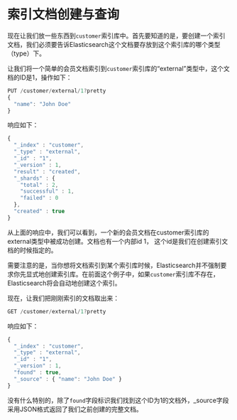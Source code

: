 # 索引文档创建与查询

现在让我们放一些东西到`customer`索引库中。首先要知道的是，要创建一个索引文档，我们必须要告诉Elasticsearch这个文档要存放到这个索引库的哪个类型（type）下。

让我们将一个简单的会员文档索引到`customer`索引库的“external”类型中，这个文档的ID是1，操作如下：

```js
PUT /customer/external/1?pretty
{
  "name": "John Doe"
}
```

响应如下：

```js
{
  "_index" : "customer",
  "_type" : "external",
  "_id" : "1",
  "_version" : 1,
  "result" : "created",
  "_shards" : {
    "total" : 2,
    "successful" : 1,
    "failed" : 0
  },
  "created" : true
}
```

从上面的响应中，我们可以看到，一个新的会员文档在customer索引库的external类型中被成功创建。文档也有一个内部id 1， 这个id是我们在创建索引文档的时候指定的。

需要注意的是，当你想将文档索引到某个索引库时候，Elasticsearch并不强制要求你先显式地创建索引库。在前面这个例子中，如果`customer`索引库不存在，Elasticsearch将会自动地创建这个索引。

现在，让我们把刚刚索引的文档取出来：

```js
GET /customer/external/1?pretty
```

响应如下：

```js
{
  "_index" : "customer",
  "_type" : "external",
  "_id" : "1",
  "_version" : 1,
  "found" : true,
  "_source" : { "name": "John Doe" }
}
```

没有什么特别的，除了`found`字段标识我们找到这个ID为1的文档外，_source字段采用JSON格式返回了我们之前创建的完整文档。